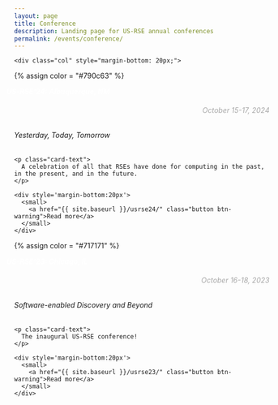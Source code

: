 ```yaml
---
layout: page
title: Conference
description: Landing page for US-RSE annual conferences
permalink: /events/conference/
---
```


<div class="row">

    <div class="col" style="margin-bottom: 20px;">
<div class="card h-100" id="usrse24">
  <a href="{{ site.baseurl }}/usrse24/" class="stretched-link">
  </a>
  
  {% assign color = "#790c63" %}

  <div class="card-header" style="background-color: {{ color }};">
      <div class="col-sm-8">
        <h5 style="margin: 0px -15px; color: rgb(255, 255, 255)">
          US-RSE'24: Albuquerque, NM
        </h5>
      </div>
      <div class="col-xs-4 float-right">
        <h6 style="text-align: right; color: rgb(168, 168, 168)">
          October 15-17, 2024
        </h6>
      </div>
  </div>
  <div class="card-body">
    <h6 class="card-subtitle mb-2">
    Yesterday, Today, Tomorrow
    </h6>
    
    <p class="card-text">
      A celebration of all that RSEs have done for computing in the past, in the present, and in the future.
    </p>

    <div style='margin-bottom:20px'>
      <small>
        <a href="{{ site.baseurl }}/usrse24/" class="button btn-warning">Read more</a>
      </small>
    </div>
  </div>
</div>
</div>

<div class="col" style="margin-bottom: 20px;">

<div class="card h-100" id="usrse23">
  <a href="{{ site.baseurl }}/usrse23/" class="stretched-link">
  </a>
  
  {% assign color = "#717171" %}

  <div class="card-header" style="background-color: {{ color }};">
      <div class="col-sm-8">
        <h5 style="margin: 0px -15px; color: rgb(255, 255, 255)">
          US-RSE'23: Chicago, IL
        </h5>
      </div>
      <div class="col-xs-4 float-right">
        <h6 style="text-align: right; color: rgb(168, 168, 168)">
          October 16-18, 2023
        </h6>
      </div>
  </div>
  <div class="card-body">
    <h6 class="card-subtitle mb-2">
    Software-enabled Discovery and Beyond
    </h6>
    
    <p class="card-text">
      The inaugural US-RSE conference!
    </p>

    <div style='margin-bottom:20px'>
      <small>
        <a href="{{ site.baseurl }}/usrse23/" class="button btn-warning">Read more</a>
      </small>
    </div>
  </div>
</div>
</div>
</div>



